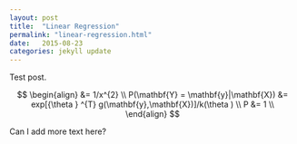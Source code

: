```yaml
---
layout: post
title:  "Linear Regression"
permalink: "linear-regression.html"
date:   2015-08-23 
categories: jekyll update
---
```

Test post. 

$$
\begin{align}
&= 1/x^{2}  \\
P(\mathbf{Y} = \mathbf{y}|\mathbf{X}) &= exp[{\theta } ^{T} g(\mathbf{y},\mathbf{X})]/k(\theta ) \\
P &= 1 \\
\end{align}
$$


Can I add more text here? 
